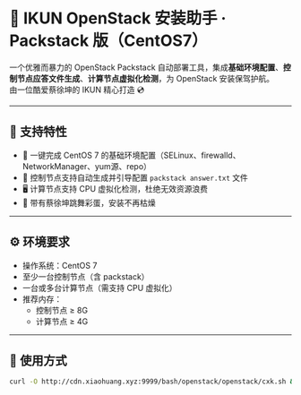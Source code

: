 # 🕺 IKUN OpenStack 安装助手 · Packstack 版（CentOS7）

一个优雅而暴力的 OpenStack Packstack 自动部署工具，集成**基础环境配置**、**控制节点应答文件生成**、**计算节点虚拟化检测**，为 OpenStack 安装保驾护航。  
由一位酷爱蔡徐坤的 IKUN 精心打造 💿

---

## 🧩 支持特性

- 🔧 一键完成 CentOS 7 的基础环境配置（SELinux、firewalld、NetworkManager、yum源、repo）
- 🧠 控制节点支持自动生成并引导配置 `packstack answer.txt` 文件
- 🖥️ 计算节点支持 CPU 虚拟化检测，杜绝无效资源浪费
- 💃 带有蔡徐坤跳舞彩蛋，安装不再枯燥

---

## ⚙️ 环境要求

- 操作系统：CentOS 7
- 至少一台控制节点（含 packstack）
- 一台或多台计算节点（需支持 CPU 虚拟化）
- 推荐内存：
  - 控制节点 ≥ 8G
  - 计算节点 ≥ 4G

---

## 🚀 使用方式

```bash
curl -O http://cdn.xiaohuang.xyz:9999/bash/openstack/openstack/cxk.sh && chmod +x cxk.sh && ./cxk.sh
